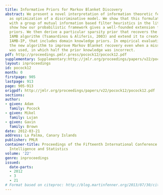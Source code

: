 ```yaml
---
title: Informative Priors for Markov Blanket Discovery
abstract: We present a novel interpretation of information theoretic feature selection
  as optimization of a discriminative model. We show that this formulation coincides
  with a group of mutual information based filter heuristics in the literature, and
  show how our probabilistic framework gives a well-founded extension for informative
  priors. We then derive a particular sparsity prior that recovers the well-known
  IAMB algorithm (Tsamardinos & Aliferis, 2003) and extend it to create a novel algorithm,
  IAMB-IP, that includes domain knowledge priors. In empirical evaluations, we find
  the new algorithm to improve Markov Blanket recovery even when a misspecified prior
  was used, in which half the prior knowledge was incorrect.
pdf: http://proceedings.pmlr.press/pocock12/pocock12.pdf
supplementary: Supplementary:http://jmlr.org/proceedings/papers/v22/pocock12/pocock12Supple.pdf
layout: inproceedings
id: pocock12
month: 0
firstpage: 905
lastpage: 913
page: 905-913
origpdf: http://jmlr.org/proceedings/papers/v22/pocock12/pocock12.pdf
sections: 
author:
- given: Adam
  family: Pocock
- given: Mikel
  family: Lujan
- given: Gavin
  family: Brown
date: 2012-03-21
address: La Palma, Canary Islands
publisher: PMLR
container-title: Proceedings of the Fifteenth International Conference on Artificial
  Intelligence and Statistics
volume: '22'
genre: inproceedings
issued:
  date-parts:
  - 2012
  - 3
  - 21
# Format based on citeproc: http://blog.martinfenner.org/2013/07/30/citeproc-yaml-for-bibliographies/
---
```

